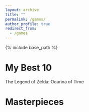 ```yaml
---
layout: archive
title: ""
permalink: /games/
author_profile: true
redirect_from:
  - /games
---
```


{% include base_path %}


My Best 10
======

The Legend of Zelda: Ocarina of Time

Masterpieces
=====






